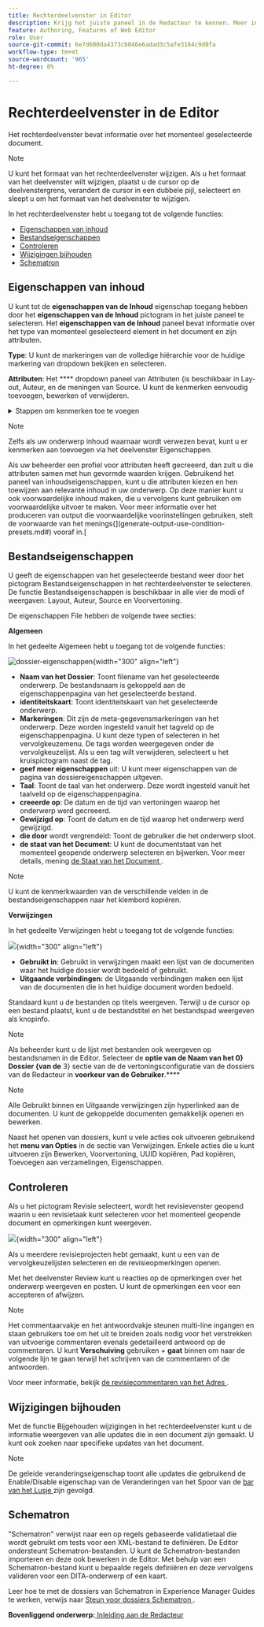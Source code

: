 ```yaml
---
title: Rechterdeelvenster in Editor
description: Krijg het juiste paneel in de Redacteur te kennen. Meer informatie over de Editor-interface en -functies in Adobe Experience Manager Guides.
feature: Authoring, Features of Web Editor
role: User
source-git-commit: 6e7d600da4373cb046e6adad3c5afe3164c9d0fa
workflow-type: tm+mt
source-wordcount: '965'
ht-degree: 0%

---
```


# Rechterdeelvenster in de Editor

Het rechterdeelvenster bevat informatie over het momenteel geselecteerde document.

>[!NOTE]
>
> U kunt het formaat van het rechterdeelvenster wijzigen. Als u het formaat van het deelvenster wilt wijzigen, plaatst u de cursor op de deelvenstergrens, verandert de cursor in een dubbele pijl, selecteert en sleept u om het formaat van het deelvenster te wijzigen.

In het rechterdeelvenster hebt u toegang tot de volgende functies:

- [Eigenschappen van inhoud](#content-properties)
- [Bestandseigenschappen](#file-properties)
- [Controleren](#review)
- [Wijzigingen bijhouden](#track-changes)
- [Schematron](#schematron)

## Eigenschappen van inhoud

U kunt tot de **eigenschappen van de Inhoud** eigenschap toegang hebben door het **eigenschappen van de Inhoud** pictogram in het juiste paneel te selecteren. Het **eigenschappen van de Inhoud** paneel bevat informatie over het type van momenteel geselecteerd element in het document en zijn attributen.

**Type**: U kunt de markeringen van de volledige hiërarchie voor de huidige markering van dropdown bekijken en selecteren.

**Attributen**: Het **** dropdown paneel van Attributen {is beschikbaar in Lay-out, Auteur, en de meningen van Source. U kunt de kenmerken eenvoudig toevoegen, bewerken of verwijderen.

<details>
    <summary> Stappen om kenmerken toe te voegen </summary>


1. Selecteer **toevoegen**.

   ![ attributen in inhoudseigenschappen ](images/properties-tab-attributes_cs.png){width="300" align="left"}

1. In het **dropdown paneel van Attributen** {, selecteer de attributen van de dropdown lijst en specificeer de waarde van een attribuut.  Dan selecteer **toevoegen**.

   ![ deelvenster Kenmerken met meerdere kenmerken ](images/attributes-multiple-properties.png){width="300" align="left"}

1. Om de attributen uit te geven, over het te bewegen en **te selecteren geef** ![ uit uitgeven-pictogram ](images/edit_pencil_icon.svg).

1. Om de attributen te schrappen, over het te bewegen en **te selecteren schrap** ![ schrapping-pictogram ](images/Delete_icon.svg).

</details>


>[!NOTE]
>
> Zelfs als uw onderwerp inhoud waarnaar wordt verwezen bevat, kunt u er kenmerken aan toevoegen via het deelvenster Eigenschappen.

Als uw beheerder een profiel voor attributen heeft gecreeerd, dan zult u die attributen samen met hun gevormde waarden krijgen. Gebruikend het paneel van inhoudseigenschappen, kunt u die attributen kiezen en hen toewijzen aan relevante inhoud in uw onderwerp. Op deze manier kunt u ook voorwaardelijke inhoud maken, die u vervolgens kunt gebruiken om voorwaardelijke uitvoer te maken. Voor meer informatie over het produceren van output die voorwaardelijke voorinstellingen gebruiken, stelt de voorwaarde van het menings{](generate-output-use-condition-presets.md#) vooraf in.[



## Bestandseigenschappen

U geeft de eigenschappen van het geselecteerde bestand weer door het pictogram Bestandseigenschappen in het rechterdeelvenster te selecteren. De functie Bestandseigenschappen is beschikbaar in alle vier de modi of weergaven: Layout, Auteur, Source en Voorvertoning.

De eigenschappen File hebben de volgende twee secties:

**Algemeen**

In het gedeelte Algemeen hebt u toegang tot de volgende functies:

![ dossier-eigenschappen ](images/file-properties-general.png){width="300" align="left"}

- **Naam van het Dossier**: Toont filename van het geselecteerde onderwerp. De bestandsnaam is gekoppeld aan de eigenschappenpagina van het geselecteerde bestand.
- **identiteitskaart**: Toont identiteitskaart van het geselecteerde onderwerp.
- **Markeringen**: Dit zijn de meta-gegevensmarkeringen van het onderwerp. Deze worden ingesteld vanuit het tagveld op de eigenschappenpagina. U kunt deze typen of selecteren in het vervolgkeuzemenu.  De tags worden weergegeven onder de vervolgkeuzelijst. Als u een tag wilt verwijderen, selecteert u het kruispictogram naast de tag.
- **geef meer eigenschappen** uit: U kunt meer eigenschappen van de pagina van dossiereigenschappen uitgeven.
- **Taal**: Toont de taal van het onderwerp. Deze wordt ingesteld vanuit het taalveld op de eigenschappenpagina.
- **creeerde op**: De datum en de tijd van vertoningen waarop het onderwerp werd gecreeerd.
- **Gewijzigd op**: Toont de datum en de tijd waarop het onderwerp werd gewijzigd.
- **die door** wordt vergrendeld: Toont de gebruiker die het onderwerp sloot.
- **de staat van het Document**: U kunt de documentstaat van het momenteel geopende onderwerp selecteren en bijwerken. Voor meer details, mening [ de Staat van het Document ](web-editor-document-states.md#).

>[!NOTE]
>
> U kunt de kenmerkwaarden van de verschillende velden in de bestandseigenschappen naar het klembord kopiëren.

**Verwijzingen**

In het gedeelte Verwijzingen hebt u toegang tot de volgende functies:

![](images/file-properties-references.png){width="300" align="left"}

- **Gebruikt in**: Gebruikt in verwijzingen maakt een lijst van de documenten waar het huidige dossier wordt bedoeld of gebruikt.
- **Uitgaande verbindingen:** de Uitgaande verbindingen maken een lijst van de documenten die in het huidige document worden bedoeld.

Standaard kunt u de bestanden op titels weergeven. Terwijl u de cursor op een bestand plaatst, kunt u de bestandstitel en het bestandspad weergeven als knopinfo.

>[!NOTE]
>
> Als beheerder kunt u de lijst met bestanden ook weergeven op bestandsnamen in de Editor. Selecteer de **optie van de Naam van het 0} Dossier {van de** 3} sectie van de de vertoningsconfiguratie van de dossiers van de Redacteur in **voorkeur van de Gebruiker**.****

>[!NOTE]
>
> Alle Gebruikt binnen en Uitgaande verwijzingen zijn hyperlinked aan de documenten. U kunt de gekoppelde documenten gemakkelijk openen en bewerken.

Naast het openen van dossiers, kunt u vele acties ook uitvoeren gebruikend het **menu van Opties** in de sectie van Verwijzingen. Enkele acties die u kunt uitvoeren zijn Bewerken, Voorvertoning, UUID kopiëren, Pad kopiëren, Toevoegen aan verzamelingen, Eigenschappen.

## Controleren

Als u het pictogram Revisie selecteert, wordt het revisievenster geopend waarin u een revisietaak kunt selecteren voor het momenteel geopende document en opmerkingen kunt weergeven.

![](images/review-panel-before-opening.png){width="300" align="left"}

Als u meerdere revisieprojecten hebt gemaakt, kunt u een van de vervolgkeuzelijsten selecteren en de revisieopmerkingen openen.

Met het deelvenster Review kunt u reacties op de opmerkingen over het onderwerp weergeven en posten. U kunt de opmerkingen een voor een accepteren of afwijzen.

>[!NOTE]
>
> Het commentaarvakje en het antwoordvakje steunen multi-line ingangen en staan gebruikers toe om het uit te breiden zoals nodig voor het verstrekken van uitvoerige commentaren evenals gedetailleerd antwoord op de commentaren. U kunt **Verschuiving** gebruiken + **gaat** binnen om naar de volgende lijn te gaan terwijl het schrijven van de commentaren of de antwoorden.

Voor meer informatie, bekijk [ de revisiecommentaren van het Adres ](review-address-review-comments.md#).

## Wijzigingen bijhouden

Met de functie Bijgehouden wijzigingen in het rechterdeelvenster kunt u de informatie weergeven van alle updates die in een document zijn gemaakt. U kunt ook zoeken naar specifieke updates van het document.

>[!NOTE]
>
> De geleide veranderingseigenschap toont alle updates die gebruikend de Enable/Disable eigenschap van de Veranderingen van het Spoor van de [ bar van het Lusje ](#tab-bar) zijn gevolgd.

## Schematron

&quot;Schematron&quot; verwijst naar een op regels gebaseerde validatietaal die wordt gebruikt om tests voor een XML-bestand te definiëren. De Editor ondersteunt Schematron-bestanden. U kunt de Schematron-bestanden importeren en deze ook bewerken in de Editor. Met behulp van een Schematron-bestand kunt u bepaalde regels definiëren en deze vervolgens valideren voor een DITA-onderwerp of een kaart.

Leer hoe te met de dossiers van Schematron in Experience Manager Guides te werken, verwijs naar [ Steun voor dossiers Schematron ](./support-schematron-file.md).



**Bovenliggend onderwerp:**[ Inleiding aan de Redacteur ](web-editor.md)
